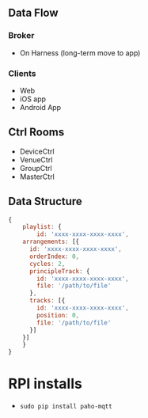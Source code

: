 ## Data Flow

### Broker

* On Harness (long-term move to app)

### Clients

* Web
* iOS app
* Android App

## Ctrl Rooms

* DeviceCtrl
* VenueCtrl
* GroupCtrl
* MasterCtrl

## Data Structure

```javascript
{
	playlist: {
		id: 'xxxx-xxxx-xxxx-xxxx',
    arrangements: [{
      id: 'xxxx-xxxx-xxxx-xxxx',
      orderIndex: 0,
      cycles: 2,
      principleTrack: {
        id: 'xxxx-xxxx-xxxx-xxxx',
        file: '/path/to/file'
      },
      tracks: [{
        id: 'xxxx-xxxx-xxxx-xxxx',
        position: 0,
        file: '/path/to/file'
      }]
    }]
	}
}
```

# RPI installs

* ```sudo pip install paho-mqtt```
